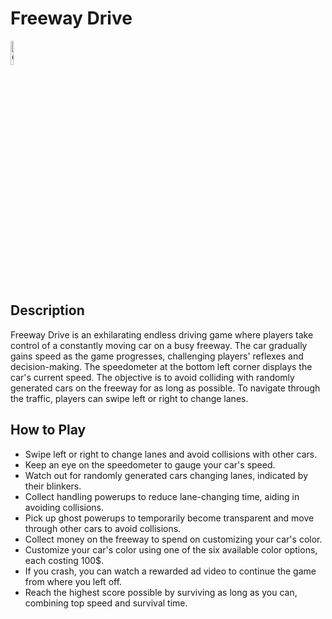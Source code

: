 # Freeway Drive

<img src="media/play.gif" alt="Gameplay Screenshot" width="10%">

## Description

Freeway Drive is an exhilarating endless driving game where players take control of a constantly moving car on a busy freeway. The car gradually gains speed as the game progresses, challenging players' reflexes and decision-making. The speedometer at the bottom left corner displays the car's current speed. The objective is to avoid colliding with randomly generated cars on the freeway for as long as possible. To navigate through the traffic, players can swipe left or right to change lanes. 

## How to Play

- Swipe left or right to change lanes and avoid collisions with other cars.
- Keep an eye on the speedometer to gauge your car's speed.
- Watch out for randomly generated cars changing lanes, indicated by their blinkers.
- Collect handling powerups to reduce lane-changing time, aiding in avoiding collisions.
- Pick up ghost powerups to temporarily become transparent and move through other cars to avoid collisions.
- Collect money on the freeway to spend on customizing your car's color.
- Customize your car's color using one of the six available color options, each costing 100$.
- If you crash, you can watch a rewarded ad video to continue the game from where you left off.
- Reach the highest score possible by surviving as long as you can, combining top speed and survival time.
